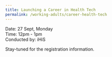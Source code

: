```yaml
---
title: Launching a Career in Health Tech
permalink: /working-adults/career-health-tech
---
```

Date: 27 Sept, Monday   
Time: 12pm - 1pm  
Conducted by: iHiS

Stay-tuned for the registration information.